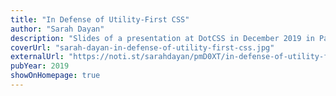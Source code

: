 ```yaml
---
title: "In Defense of Utility-First CSS"
author: "Sarah Dayan"
description: "Slides of a presentation at DotCSS in December 2019 in Paris, France by Sarah Dayan"
coverUrl: "sarah-dayan-in-defense-of-utility-first-css.jpg"
externalUrl: "https://noti.st/sarahdayan/pmD0XT/in-defense-of-utility-first-css"
pubYear: 2019
showOnHomepage: true
---
```

